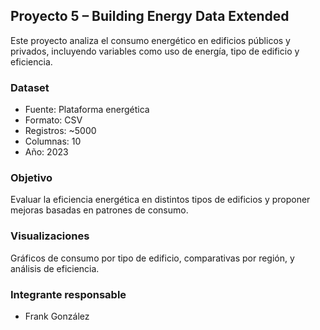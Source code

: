 ## Proyecto 5 – Building Energy Data Extended

Este proyecto analiza el consumo energético en edificios públicos y privados, incluyendo variables como uso de energía, tipo de edificio y eficiencia.

### Dataset
- Fuente: Plataforma energética
- Formato: CSV
- Registros: ~5000
- Columnas: 10
- Año: 2023

### Objetivo
Evaluar la eficiencia energética en distintos tipos de edificios y proponer mejoras basadas en patrones de consumo.

### Visualizaciones
Gráficos de consumo por tipo de edificio, comparativas por región, y análisis de eficiencia.

### Integrante responsable
- Frank González
